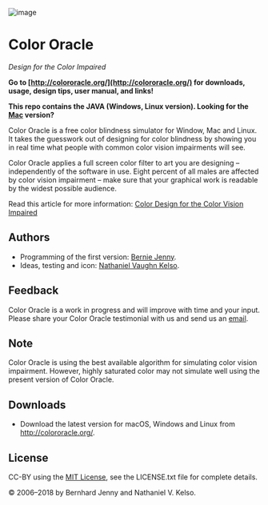 ![image](http://colororacle.org/rw_common/images/icon48x48.png)

# Color Oracle

_Design for the Color Impaired_

**Go to [http://colororacle.org/](http://colororacle.org/) for downloads, usage, design tips, user manual, and links!**

**This repo contains the JAVA (Windows, Linux version). Looking for the [Mac](https://github.com/nvkelso/color-oracle) version?**

Color Oracle is a free color blindness simulator for Window, Mac and Linux. It takes the guesswork out of designing for color blindness by showing you in real time what people with common color vision impairments will see.

Color Oracle applies a full screen color filter to art you are designing – independently of the software in use. Eight percent of all males are affected by color vision impairment – make sure that your graphical work is readable by the widest possible audience.

Read this article for more information: [Color Design for the Color Vision Impaired](http://colororacle.org/design.html)

## Authors

* Programming of the first version: [Bernie Jenny](http://berniejenny.info).
* Ideas, testing and icon: [Nathaniel Vaughn Kelso](https://en.wikipedia.org/wiki/Nathaniel_Vaughn_Kelso).

## Feedback
Color Oracle is a work in progress and will improve with time and your input. Please share your Color Oracle testimonial with us and send us an [email](mailto:nvkelso@gmail.com).

## Note
Color Oracle is using the best available algorithm for simulating color vision impairment. However, highly saturated color may not simulate well using the present version of Color Oracle.

## Downloads

* Download the latest version for macOS, Windows and Linux from http://colororacle.org/.
## License

CC-BY using the [MIT License](http://opensource.org/licenses/MIT), see the LICENSE.txt file for complete details.

© 2006–2018 by Bernhard Jenny and Nathaniel V. Kelso.
